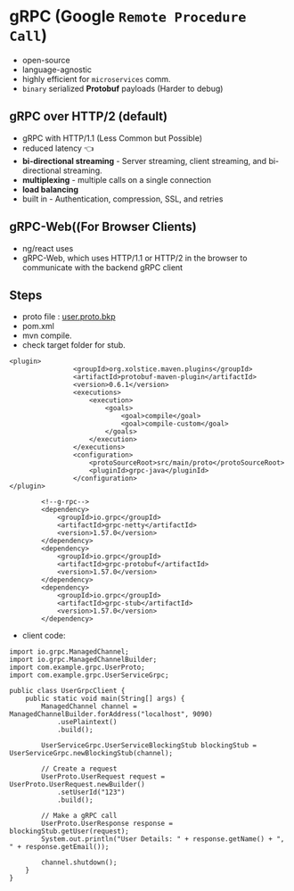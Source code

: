 # gRPC (Google `Remote Procedure Call`) 
- open-source
- language-agnostic
- highly efficient for `microservices` comm.
- `binary` serialized **Protobuf** payloads  (Harder to debug)

## gRPC over HTTP/2 (default)
- gRPC with HTTP/1.1 (Less Common but Possible)
- reduced latency :point_left:
- **bi-directional streaming** - Server streaming, client streaming, and bi-directional streaming.
- **multiplexing** -  multiple calls on a single connection
- **load balancing**
- built in - Authentication, compression, SSL, and retries

## gRPC-Web((For Browser Clients)
- ng/react uses 
- gRPC-Web, which uses HTTP/1.1 or HTTP/2 in the browser to communicate with the backend gRPC client

## Steps
- proto file : [user.proto.bkp](..%2F..%2Fsrc%2Fmain%2Fproto%2Fuser.proto.bkp)
- pom.xml
- mvn compile.
- check target folder for stub.
```
<plugin>
				<groupId>org.xolstice.maven.plugins</groupId>
				<artifactId>protobuf-maven-plugin</artifactId>
				<version>0.6.1</version>
				<executions>
					<execution>
						<goals>
							<goal>compile</goal>
							<goal>compile-custom</goal>
						</goals>
					</execution>
				</executions>
				<configuration>
					<protoSourceRoot>src/main/proto</protoSourceRoot>
					<pluginId>grpc-java</pluginId>
				</configuration>
</plugin>
```
```
		<!--g-rpc-->
		<dependency>
			<groupId>io.grpc</groupId>
			<artifactId>grpc-netty</artifactId>
			<version>1.57.0</version>
		</dependency>
		<dependency>
			<groupId>io.grpc</groupId>
			<artifactId>grpc-protobuf</artifactId>
			<version>1.57.0</version>
		</dependency>
		<dependency>
			<groupId>io.grpc</groupId>
			<artifactId>grpc-stub</artifactId>
			<version>1.57.0</version>
		</dependency>
```
- client code:
```
import io.grpc.ManagedChannel;
import io.grpc.ManagedChannelBuilder;
import com.example.grpc.UserProto;
import com.example.grpc.UserServiceGrpc;

public class UserGrpcClient {
    public static void main(String[] args) {
        ManagedChannel channel = ManagedChannelBuilder.forAddress("localhost", 9090)
            .usePlaintext()
            .build();

        UserServiceGrpc.UserServiceBlockingStub blockingStub = UserServiceGrpc.newBlockingStub(channel);

        // Create a request
        UserProto.UserRequest request = UserProto.UserRequest.newBuilder()
            .setUserId("123")
            .build();

        // Make a gRPC call
        UserProto.UserResponse response = blockingStub.getUser(request);
        System.out.println("User Details: " + response.getName() + ", " + response.getEmail());

        channel.shutdown();
    }
}

```